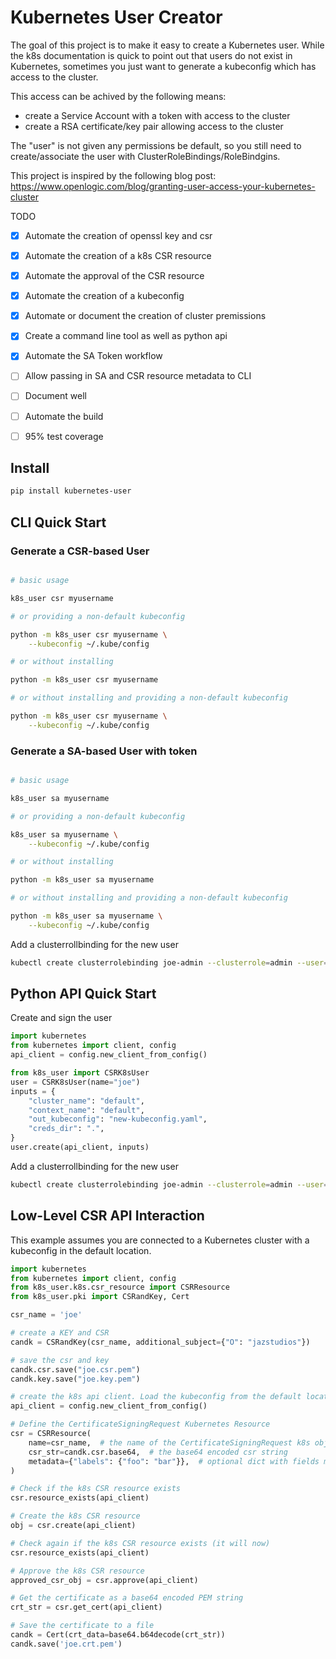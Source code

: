 # Kubernetes User Creator

The goal of this project is to make it easy to create a Kubernetes user. While the k8s
documentation is quick to point out that users do not exist in Kubernetes, sometimes
you just want to generate a kubeconfig which has access to the cluster.

This access can be achived by the following means:

- create a Service Account with a token with access to the cluster
- create a RSA certificate/key pair allowing access to the cluster

The "user" is not given any permissions be default, so you still need to create/associate
the user with ClusterRoleBindings/RoleBindgins.

This project is inspired by the following blog post:
https://www.openlogic.com/blog/granting-user-access-your-kubernetes-cluster

TODO
- [x] Automate the creation of openssl key and csr
- [x] Automate the creation of a k8s CSR resource
- [x] Automate the approval of the CSR resource
- [x] Automate the creation of a kubeconfig 
- [x] Automate or document the creation of cluster premissions
- [x] Create a command line tool as well as python api
- [X] Automate the SA Token workflow
- [ ] Allow passing in SA and CSR resource metadata to CLI
- [ ] Document well
- [ ] Automate the build
- [ ] 95% test coverage


## Install

```bash
pip install kubernetes-user
```

## CLI Quick Start

### Generate a CSR-based User

```bash

# basic usage

k8s_user csr myusername

# or providing a non-default kubeconfig

python -m k8s_user csr myusername \
    --kubeconfig ~/.kube/config

# or without installing

python -m k8s_user csr myusername

# or without installing and providing a non-default kubeconfig

python -m k8s_user csr myusername \
    --kubeconfig ~/.kube/config
```

### Generate a SA-based User with token

```bash

# basic usage

k8s_user sa myusername

# or providing a non-default kubeconfig

k8s_user sa myusername \
    --kubeconfig ~/.kube/config

# or without installing

python -m k8s_user sa myusername

# or without installing and providing a non-default kubeconfig

python -m k8s_user sa myusername \
    --kubeconfig ~/.kube/config
```

Add a clusterrollbinding for the new user

```bash
kubectl create clusterrolebinding joe-admin --clusterrole=admin --user=joe
```


## Python API Quick Start

Create and sign the user

```python
import kubernetes
from kubernetes import client, config
api_client = config.new_client_from_config()

from k8s_user import CSRK8sUser
user = CSRK8sUser(name="joe")
inputs = {
    "cluster_name": "default",
    "context_name": "default",
    "out_kubeconfig": "new-kubeconfig.yaml",
    "creds_dir": ".",
}
user.create(api_client, inputs)

```

Add a clusterrollbinding for the new user

```bash
kubectl create clusterrolebinding joe-admin --clusterrole=admin --user=joe
```

## Low-Level CSR API Interaction

This example assumes you are connected to a Kubernetes cluster with a kubeconfig in
the default location.

```python
import kubernetes
from kubernetes import client, config
from k8s_user.k8s.csr_resource import CSRResource
from k8s_user.pki import CSRandKey, Cert

csr_name = 'joe'

# create a KEY and CSR
candk = CSRandKey(csr_name, additional_subject={"O": "jazstudios"})

# save the csr and key
candk.csr.save("joe.csr.pem")
candk.key.save("joe.key.pem")

# create the k8s api client. Load the kubeconfig from the default location (~/.kube/config)
api_client = config.new_client_from_config()

# Define the CertificateSigningRequest Kubernetes Resource
csr = CSRResource(
    name=csr_name,  # the name of the CertificateSigningRequest k8s object
    csr_str=candk.csr.base64,  # the base64 encoded csr string
    metadata={"labels": {"foo": "bar"}},  # optional dict with fields matching k8s V1ObjectMeta object
)

# Check if the k8s CSR resource exists
csr.resource_exists(api_client)

# Create the k8s CSR resource
obj = csr.create(api_client)

# Check again if the k8s CSR resource exists (it will now)
csr.resource_exists(api_client)

# Approve the k8s CSR resource
approved_csr_obj = csr.approve(api_client)

# Get the certificate as a base64 encoded PEM string
crt_str = csr.get_cert(api_client)

# Save the certificate to a file
candk = Cert(crt_data=base64.b64decode(crt_str))
candk.save('joe.crt.pem')
```
